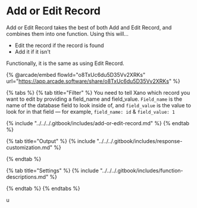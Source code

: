 # Add or Edit Record

Add or Edit Record takes the best of both Add and Edit Record, and combines them into one function. Using this will...

* Edit the record if the record is found
* Add it if it isn't

Functionally, it is the same as using Edit Record.

{% @arcade/embed flowId="o8TxUc6du5D35Vv2XRKs" url="https://app.arcade.software/share/o8TxUc6du5D35Vv2XRKs" %}

{% tabs %}
{% tab title="Filter" %}
You need to tell Xano which record you want to edit by providing a field\_name and field\_value. `Field_name` is the name of the database field to look inside of, and `field_value` is the value to look for in that field — for example, `field_name: id` & `field_value: 1`

{% include "../../../.gitbook/includes/add-or-edit-record.md" %}
{% endtab %}

{% tab title="Output" %}
{% include "../../../.gitbook/includes/response-customization.md" %}


{% endtab %}

{% tab title="Settings" %}
{% include "../../../.gitbook/includes/function-descriptions.md" %}


{% endtab %}
{% endtabs %}

u
